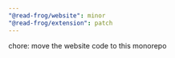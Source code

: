 ```yaml
---
"@read-frog/website": minor
"@read-frog/extension": patch
---
```


chore: move the website code to this monorepo
